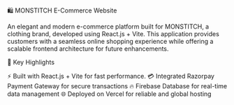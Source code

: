 🛍️ MONSTITCH E-Commerce Website

An elegant and modern e-commerce platform built for MONSTITCH, a clothing brand, developed using React.js + Vite.
This application provides customers with a seamless online shopping experience while offering a scalable frontend architecture for future enhancements.

🔑 Key Highlights

⚡ Built with React.js + Vite for fast performance.
💳 Integrated Razorpay Payment Gateway for secure transactions
🔥 Firebase Database for real-time data management
🌐 Deployed on Vercel for reliable and global hosting
